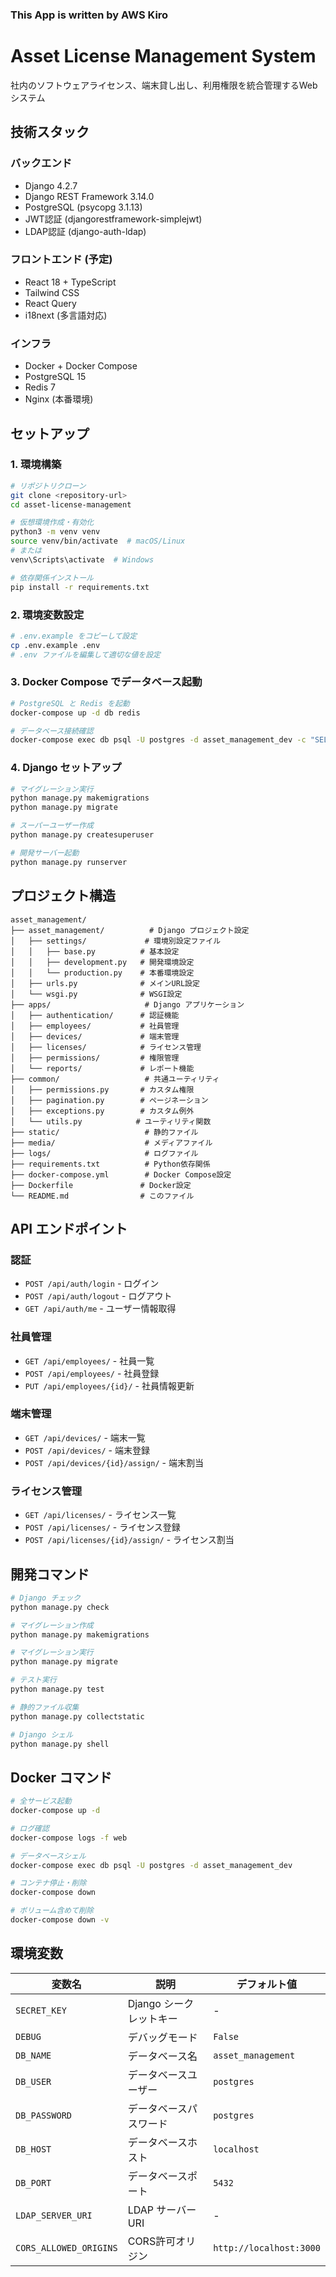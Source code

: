 ### This App is written by AWS Kiro

# Asset License Management System

社内のソフトウェアライセンス、端末貸し出し、利用権限を統合管理するWebシステム

## 技術スタック

### バックエンド
- Django 4.2.7
- Django REST Framework 3.14.0
- PostgreSQL (psycopg 3.1.13)
- JWT認証 (djangorestframework-simplejwt)
- LDAP認証 (django-auth-ldap)

### フロントエンド (予定)
- React 18 + TypeScript
- Tailwind CSS
- React Query
- i18next (多言語対応)

### インフラ
- Docker + Docker Compose
- PostgreSQL 15
- Redis 7
- Nginx (本番環境)

## セットアップ

### 1. 環境構築

```bash
# リポジトリクローン
git clone <repository-url>
cd asset-license-management

# 仮想環境作成・有効化
python3 -m venv venv
source venv/bin/activate  # macOS/Linux
# または
venv\Scripts\activate  # Windows

# 依存関係インストール
pip install -r requirements.txt
```

### 2. 環境変数設定

```bash
# .env.example をコピーして設定
cp .env.example .env
# .env ファイルを編集して適切な値を設定
```

### 3. Docker Compose でデータベース起動

```bash
# PostgreSQL と Redis を起動
docker-compose up -d db redis

# データベース接続確認
docker-compose exec db psql -U postgres -d asset_management_dev -c "SELECT version();"
```

### 4. Django セットアップ

```bash
# マイグレーション実行
python manage.py makemigrations
python manage.py migrate

# スーパーユーザー作成
python manage.py createsuperuser

# 開発サーバー起動
python manage.py runserver
```

## プロジェクト構造

```
asset_management/
├── asset_management/          # Django プロジェクト設定
│   ├── settings/             # 環境別設定ファイル
│   │   ├── base.py          # 基本設定
│   │   ├── development.py   # 開発環境設定
│   │   └── production.py    # 本番環境設定
│   ├── urls.py              # メインURL設定
│   └── wsgi.py              # WSGI設定
├── apps/                     # Django アプリケーション
│   ├── authentication/      # 認証機能
│   ├── employees/           # 社員管理
│   ├── devices/             # 端末管理
│   ├── licenses/            # ライセンス管理
│   ├── permissions/         # 権限管理
│   └── reports/             # レポート機能
├── common/                   # 共通ユーティリティ
│   ├── permissions.py       # カスタム権限
│   ├── pagination.py        # ページネーション
│   ├── exceptions.py        # カスタム例外
│   └── utils.py            # ユーティリティ関数
├── static/                   # 静的ファイル
├── media/                    # メディアファイル
├── logs/                     # ログファイル
├── requirements.txt          # Python依存関係
├── docker-compose.yml        # Docker Compose設定
├── Dockerfile               # Docker設定
└── README.md                # このファイル
```

## API エンドポイント

### 認証
- `POST /api/auth/login` - ログイン
- `POST /api/auth/logout` - ログアウト
- `GET /api/auth/me` - ユーザー情報取得

### 社員管理
- `GET /api/employees/` - 社員一覧
- `POST /api/employees/` - 社員登録
- `PUT /api/employees/{id}/` - 社員情報更新

### 端末管理
- `GET /api/devices/` - 端末一覧
- `POST /api/devices/` - 端末登録
- `POST /api/devices/{id}/assign/` - 端末割当

### ライセンス管理
- `GET /api/licenses/` - ライセンス一覧
- `POST /api/licenses/` - ライセンス登録
- `POST /api/licenses/{id}/assign/` - ライセンス割当

## 開発コマンド

```bash
# Django チェック
python manage.py check

# マイグレーション作成
python manage.py makemigrations

# マイグレーション実行
python manage.py migrate

# テスト実行
python manage.py test

# 静的ファイル収集
python manage.py collectstatic

# Django シェル
python manage.py shell
```

## Docker コマンド

```bash
# 全サービス起動
docker-compose up -d

# ログ確認
docker-compose logs -f web

# データベースシェル
docker-compose exec db psql -U postgres -d asset_management_dev

# コンテナ停止・削除
docker-compose down

# ボリューム含めて削除
docker-compose down -v
```

## 環境変数

| 変数名 | 説明 | デフォルト値 |
|--------|------|-------------|
| `SECRET_KEY` | Django シークレットキー | - |
| `DEBUG` | デバッグモード | `False` |
| `DB_NAME` | データベース名 | `asset_management` |
| `DB_USER` | データベースユーザー | `postgres` |
| `DB_PASSWORD` | データベースパスワード | `postgres` |
| `DB_HOST` | データベースホスト | `localhost` |
| `DB_PORT` | データベースポート | `5432` |
| `LDAP_SERVER_URI` | LDAP サーバーURI | - |
| `CORS_ALLOWED_ORIGINS` | CORS許可オリジン | `http://localhost:3000` |
